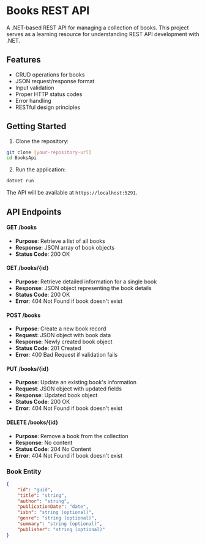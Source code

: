 # Books REST API
A .NET-based REST API for managing a collection of books. This project serves as a learning resource for understanding REST API development with .NET.

## Features

- CRUD operations for books
- JSON request/response format
- Input validation
- Proper HTTP status codes
- Error handling
- RESTful design principles

## Getting Started

1. Clone the repository:
```bash
git clone [your-repository-url]
cd BooksApi
```

2. Run the application:
```bash
dotnet run
```
The API will be available at `https://localhost:5291`.

## API Endpoints

#### GET /books
- **Purpose**: Retrieve a list of all books
- **Response**: JSON array of book objects
- **Status Code**: 200 OK

#### GET /books/{id}
- **Purpose**: Retrieve detailed information for a single book
- **Response**: JSON object representing the book details
- **Status Code**: 200 OK
- **Error**: 404 Not Found if book doesn't exist

#### POST /books
- **Purpose**: Create a new book record
- **Request**: JSON object with book data
- **Response**: Newly created book object
- **Status Code**: 201 Created
- **Error**: 400 Bad Request if validation fails

#### PUT /books/{id}
- **Purpose**: Update an existing book's information
- **Request**: JSON object with updated fields
- **Response**: Updated book object
- **Status Code**: 200 OK
- **Error**: 404 Not Found if book doesn't exist

#### DELETE /books/{id}
- **Purpose**: Remove a book from the collection
- **Response**: No content
- **Status Code**: 204 No Content
- **Error**: 404 Not Found if book doesn't exist

### Book Entity
```json
{
    "id": "guid",
    "title": "string",
    "author": "string",
    "publicationDate": "date",
    "isbn": "string (optional)",
    "genre": "string (optional)",
    "summary": "string (optional)",
    "publisher": "string (optional)"
}
```
